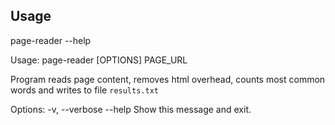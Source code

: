 

## Usage
 page-reader --help

Usage: page-reader [OPTIONS] PAGE_URL

  Program reads page content, removes html overhead, counts most common words
  and writes to file `results.txt`

Options:
  -v, --verbose
  --help         Show this message and exit.


